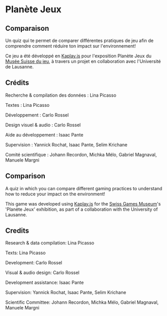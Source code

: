 # Planète Jeux
## Comparaison
Un quiz qui te permet de comparer différentes pratiques de jeu afin de comprendre comment réduire ton impact sur l'environnement!

Ce jeu a été développé en [Kaplay.js](https://kaplayjs.com/) pour l'exposition Planète Jeux du [Musée Suisse du jeu](https://museedujeu.ch/), à travers un projet en collaboration avec l'Université de Lausanne.

## Crédits
Recherche & compilation des données : Lina Picasso

Textes : Lina Picasso

Développement : Carlo Rossel

Design visuel & audio : Carlo Rossel

Aide au développement : Isaac Pante

Supervision : Yannick Rochat, Isaac Pante, Selim Krichane

Comité scientifique : Johann Recordon, Michka Mélo, Gabriel Magnaval, Manuele Margni

## Comparison

A quiz in which you can compare different gaming practices to understand how to reduce your impact on the environment!

This game was developed using [Kaplay.js](https://kaplayjs.com/) for the [Swiss Games Museum](https://museedujeu.ch/)'s 'Planète Jeux' exhibition, as part of a collaboration with the University of Lausanne.

## Credits

Research & data compilation: Lina Picasso

Texts: Lina Picasso

Development: Carlo Rossel

Visual & audio design: Carlo Rossel

Development assistance: Isaac Pante

Supervision: Yannick Rochat, Isaac Pante, Selim Krichane

Scientific Committee: Johann Recordon, Michka Mélo, Gabriel Magnaval, Manuele Margni